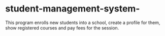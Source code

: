 # student-management-system-
This program enrolls new students into a school, create a profile for them, show registered courses and pay fees for the session.
